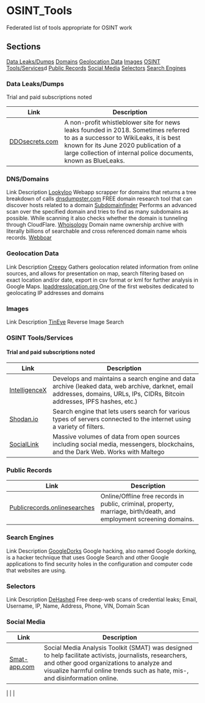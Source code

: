<h1>OSINT_Tools</h1>
Federated list of tools appropriate for OSINT work

<h2>Sections</h2>
<a href="#Data Leaks/Dumps">Data Leaks/Dumps</a> </n>
<a href="#Domains">Domains</a>
<a href="#Geolocation Data">Geolocation Data</a>
<a href="#Images">Images</a>
<a href="#OSINT Tools/Services">OSINT Tools/Services</a>d
<a href="#Public Records">Public Records</a>
<a href="#Social Media">Social Media</a>
<a href="#Selectors">Selectors</a>
<a href="#Search Engines">Search Engines</a>


<a name="Data Leaks/Dumps"></a>
 <h3>Data Leaks/Dumps</h3>
 Trial and paid subscriptions noted

| Link             | Description             |
|------------------|-------------------------|
 | <a href='https://ddosecrets.com/wiki/Special:AllPages'>DDOsecrets.com</a> | A non-profit whistleblower site for news leaks founded in 2018. Sometimes referred to as a successor to WikiLeaks, it is best known for its June 2020 publication of a large collection of internal police documents, known as BlueLeaks. |


<a name="Domains"></a>
<h3>DNS/Domains</h3
  
| Link             | Description             |
|------------------|-------------------------|
 | <a href='https://lookyloo.circl.lu/'>Lookyloo</a> | Webapp scrapper for domains that returns a tree breakdown of calls |
 | <a href='https://dnsdumpster.com/'>dnsdumpster.com</a> | FREE domain research tool that can discover hosts related to a domain |
 | <a href='https://subdomainfinder.c99.nl/'>Subdomainfinder</a> | Performs an advanced scan over the specified domain and tries to find as many subdomains as possible. While scanning it also checks whether the domain is tunneling through CloudFlare. |
 | <a href='https://whoisology.com/'>Whoisology</a> | Domain name ownership archive with literally billions of searchable and cross referenced domain name whois records. |
 | <a href='https://webboar.com.w3snoop.com/'>Webboar</a> | 




<a name="Geolocation Data"></a>
<h3>Geolocation Data</h3
  
| Link             | Description             |
|------------------|-------------------------|
| <a href='https://www.geocreepy.com/'>Creepy</a> | Gathers geolocation related information from online sources, and allows for presentation on map, search filtering based on exact location and/or date, export in csv format or kml for further analysis in Google Maps. |
| <a href='https://www.ipaddresslocation.org/'>Ipaddresslocation.org </a> | One of the first websites dedicated to geolocating IP addresses and domains |


<a name="Images"></a>
<h3>Images</h3
  
| Link             | Description             |
|------------------|-------------------------|
| <a href='https://tineye.com/'>TinEye</a> | Reverse Image Search |


<a name="OSINT Tools/Services"></a>
  <h3>OSINT Tools/Services</h3>
<h4> Trial and paid subscriptions noted</h4>

| Link             | Description             |
|------------------|-------------------------|
| <a href='https://intelx.io/'>IntelligenceX</a> | Develops and maintains a search engine and data archive (leaked data, web archive, darknet, email addresses, domains, URLs, IPs, CIDRs, Bitcoin addresses, IPFS hashes, etc.) |
| <a href='https://shodan.io'>Shodan.io</a> | Search engine that lets users search for various types of servers connected to the internet using a variety of filters. |
| <a href='https://sociallinks.io/'>SocialLink</a> | Massive volumes of data from open sources including social media, messengers, blockchains, and the Dark Web. Works with Maltego |

 
<a name="Public Records"></a>
  <h3>Public Records</h3>
  
| Link             | Description             |
|------------------|-------------------------|
| <a href='https://publicrecords.onlinesearches.com/'>Publicrecords.onlinesearches</a> | Online/Offline free records in public, criminal, property, marriage, birth/death, and employment screening domains. |

 
<a name="Search Engines"></a>
<h3>Search Engines</h3
  
| Link             | Description             |
|------------------|-------------------------|
|<a href='https://exploit-db.com/google-hacking-database'>GoogleDorks</a> | Google hacking, also named Google dorking, is a hacker technique that uses Google Search and other Google applications to find security holes in the configuration and computer code that websites are using. |


<a name="Selectors"></a>
<h3>Selectors</h3
  
| Link             | Description             |
|------------------|-------------------------|
| <a href='https://www.dehashed.com/'>DeHashed</a> | Free deep-web scans of credential leaks; Email, Username, IP, Name, Address, Phone, VIN, Domain Scan |


<a name="Social Media"></a>
<h3>Social Media</h3>

| Link             | Description             |
|------------------|-------------------------|
| <a href='https://www.smat-app.com/'>Smat-app.com</a> | Social Media Analysis Toolkit (SMAT) was designed to help facilitate activists, journalists, researchers, and other good organizations to analyze and visualize harmful online trends such as hate, mis-, and disinformation online. |





| <a href=' '> </a> |  | 

